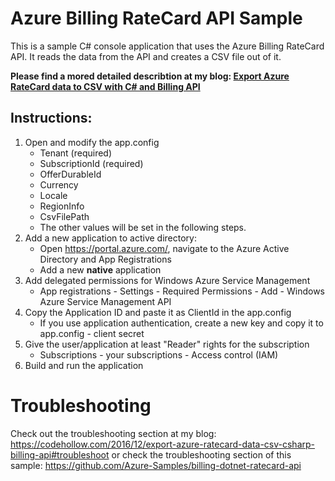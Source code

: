 # Azure Billing RateCard API Sample
This is a sample C# console application that uses the Azure Billing RateCard API. It reads the data from the API and creates a CSV file out of it.

**Please find a mored detailed describtion at my blog: [Export Azure RateCard data to CSV with C# and Billing API](https://codehollow.com/2016/12/export-azure-ratecard-data-csv-csharp-billing-api/)**

## Instructions:

1. Open and modify the app.config
   * Tenant (required)
   * SubscriptionId (required)
   * OfferDurableId 
   * Currency
   * Locale
   * RegionInfo
   * CsvFilePath
   * The other values will be set in the following steps.
2. Add a new application to active directory: 
   * Open https://portal.azure.com/, navigate to the Azure Active Directory and App Registrations
   * Add a new **native** application
3. Add delegated permissions for Windows Azure Service Management
   * App registrations - Settings - Required Permissions - Add - Windows Azure Service Management API
4. Copy the Application ID and paste it as ClientId in the app.config
   * If you use application authentication, create a new key and copy it to app.config - client secret
5. Give the user/application at least "Reader" rights for the subscription
   * Subscriptions - your subscriptions - Access control (IAM)
6. Build and run the application

# Troubleshooting

Check out the troubleshooting section at my blog: https://codehollow.com/2016/12/export-azure-ratecard-data-csv-csharp-billing-api#troubleshoot
or check the troubleshooting section of this sample: https://github.com/Azure-Samples/billing-dotnet-ratecard-api